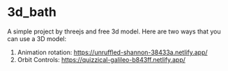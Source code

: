 # 3d_bath
A simple project by threejs and free 3d model.
Here are two ways that you can use a 3D model:
1. Animation rotation:  https://unruffled-shannon-38433a.netlify.app/
2. Orbit Controls:  https://quizzical-galileo-b843ff.netlify.app/
